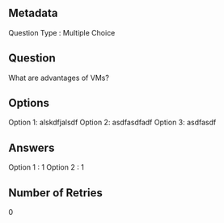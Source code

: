 ## Metadata
Question Type : Multiple Choice

## Question
What are advantages of VMs?

## Options
Option 1: alskdfjalsdf
Option 2: asdfasdfadf
Option 3: asdfasdf

## Answers
Option 1 : 1
Option 2 : 1

## Number of Retries
0

